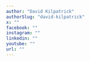 ```yaml
---
author: "David Kilpatrick"
authorSlug: "david-kilpatrick"
x: ""
facebook: ""
instagram: ""
linkedin: ""
youtube: ""
url: ""
---
```

